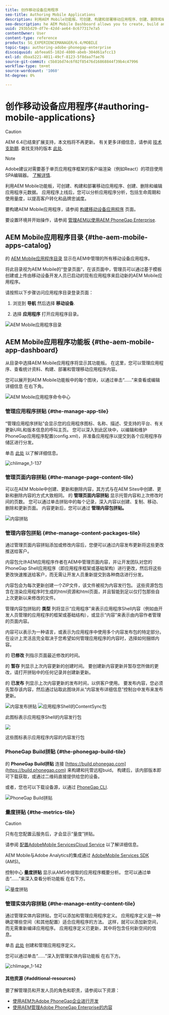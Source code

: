 ```yaml
---
title: 创作移动设备应用程序
seo-title: Authoring Mobile Applications
description: 利用AEM Mobile功能板，可创建、构建和部署移动应用程序、创建、删除和编辑应用程序元数据。 请阅读本页以了解更多信息。
seo-description: he AEM Mobile Dashboard allows you to create, build and deploy your mobile application, create, delete and edit application metadata. Follow this page to learn more.
uuid: 293b5d29-df7e-42dd-ae64-8c677317e7a5
contentOwner: User
content-type: reference
products: SG_EXPERIENCEMANAGER/6.4/MOBILE
topic-tags: authoring-adobe-phonegap-enterprise
discoiquuid: abfeea65-102d-4800-abeb-304d61afcc13
exl-id: dbaa5221-4011-49cf-8123-5f8daa7fae76
source-git-commit: c5b816d74c6f02f85476d16868844f39b4c47996
workflow-type: tm+mt
source-wordcount: '1060'
ht-degree: 0%

---
```


# 创作移动设备应用程序{#authoring-mobile-applications}

>[!CAUTION]
>
>AEM 6.4已结束扩展支持，本文档将不再更新。 有关更多详细信息，请参阅 [技术支助期](https://helpx.adobe.com/cn/support/programs/eol-matrix.html). 查找支持的版本 [此处](https://experienceleague.adobe.com/docs/).

>[!NOTE]
>
>Adobe建议对需要基于单页应用程序框架的客户端渲染（例如React）的项目使用SPA编辑器。 [了解详情](/help/sites-developing/spa-overview.md).

利用AEM Mobile功能板，可创建、构建和部署移动应用程序、创建、删除和编辑应用程序元数据。 应用程序上线后，您可以分析应用程序分析，包括生命周期和使用量度，以提高客户转化和品牌忠诚度。

要构建AEM Mobile应用程序，请参阅 [构建移动设备应用程序](/help/mobile/building-app-mobile-phonegap.md) 页面。

要设置环境并开始操作，请参阅 [管理AEM以使用AEM PhoneGap Enterprise](/help/mobile/administer-phonegap.md).

## AEM Mobile应用程序目录 {#the-aem-mobile-apps-catalog}

的 [AEM Mobile应用程序目录](http://localhost:4502/aem/apps.html/content/phonegap) 显示在AEM中管理的所有移动设备应用程序。

将此目录视为AEM Mobile的“登录页面”，在该页面中，管理员可以通过基于模板创建或上传由移动设备开发人员已启动的现有应用程序来启动新的AEM Mobile应用程序。

请按照以下步骤访问应用程序目录登录页面：

1. 浏览到 **导航** 然后选择 **移动设备**.

1. 选择 **应用程序** 打开应用程序目录。

![AEM Mobile应用程序目录](assets/chlimage_1-135.png)

## AEM Mobile应用程序功能板 {#the-aem-mobile-app-dashboard}

从目录中选择AEM Mobile应用程序将显示其功能板。 在这里，您可以管理应用程序、查看统计资料、构建、部署和管理移动应用程序内容。

您可以展开到AEM Mobile功能板中的每个图块，以通过单击“……”来查看或编辑详细信息 在右下角。

![AEM Mobile应用程序命令中心](assets/chlimage_1-136.png)

### 管理应用程序拼贴 {#the-manage-app-tile}

“管理应用程序拼贴”会显示您的应用程序图标、名称、描述、受支持的平台、有关更新URL和版本信息的呼叫主页。 您可以深入到此区块中，以编辑和维护PhoneGap应用程序配置(config.xml)，并准备应用程序以提交到各个应用程序存储区进行分发。

单击 [此处](/help/mobile/phonegap-app-details-tile.md) 以了解详细信息。

![chlimage_1-137](assets/chlimage_1-137.png)

### 管理页面内容拼贴 {#the-manage-page-content-tile}

可以在AEM Mobile中创建、更新和删除内容，其方式与在AEM Sites中创建、更新和删除内容的方式大致相同。 的 **管理页面内容拼贴** 显示托管内容和上次修改时间的页数。 您可以通过单击拼贴中的每个记录，深入内容以创建、复制、移动、删除和更新页面。 内容更新后，您可以通过 **管理内容包拼贴。**

![内容拼贴](assets/chlimage_1-138.png)

### 管理内容包拼贴 {#the-manage-content-packages-tile}

通过管理页面内容拼贴添加或修改内容后，您便可以通过内容发布更新将这些更改推送给客户。

内容包允许AEM应用程序作者在AEM中管理页面内容，并让开发团队对您的PhoneGap Shell应用程序（即应用程序框架或基础架构）进行更改，然后将这些更改快速推送给客户，而无需让开发人员重新提交到各种商店进行分发。

内容包会为每次更新创建一个ZIP文件，该文件被视为内容发行包。 这些资源包包含在渲染应用程序时生成的html资源和html页面，并且智能到足以仅打包那些自上次更新以来修改的文件。

管理内容包拼贴的 **类型** 列将显示“应用程序”来表示应用程序Shell内容（例如由开发人员管理的应用程序的框架或基础结构），或显示“内容”来表示由内容作者管理的页面内容。

内容可以表示为一种语言，或表示为应用程序中使用多个内容发布包的特定部分。 在设计上灵活且完全取决于您希望如何管理应用程序的内容时，选择如何捆绑内容。

的 **已修改** 列指示页面最近修改的时间。

的 **暂存** 列显示上次内容更新的创建时间。 要创建新内容更新并暂存您所做的更改，请打开拼贴中的任何记录并创建新更新。

的 **已发布** 列显示上次内容更新的发布时间，以供客户使用。 要发布内容，您必须先暂存该内容，然后通过钻取此图块并从“内容发布详细信息”控制台中发布来发布更新。

![内容发布拼贴](assets/chlimage_1-139.png) ![应用程序Shell的ContentSync包](do-not-localize/chlimage_1-5.png)

此图标表示应用程序Shell的内容发行包

![](do-not-localize/chlimage_1-6.png)

这些图标表示应用程序内容的内容发行包

### PhoneGap Build拼贴 {#the-phonegap-build-tile}

的 **PhoneGap Build拼贴** 连接 [https://build.phonegap.com](https://build.phonegap.com) 来构建和托管远程buid。 构建后，该内部版本即可下载获取，或通过二维码直接提供给您的设备。

或者，您也可以下载设备源，以通过 [PhoneGap CLI](https://docs.phonegap.com/en/3.5.0/guide_cli_index.md.html).

![PhoneGap Build拼贴](assets/chlimage_1-140.png)

### 量度拼贴 {#the-metrics-tile}

>[!CAUTION]
>
>只有在您配置云服务后，才会显示“量度”拼贴。
>
>请参阅 [配置AdobeMobile ServicesCloud Service](/help/mobile/configure-adobe-mobile-cloud-service.md) 以了解详细信息。

AEM Mobile与Adobe Analytics的集成通过 [AdobeMobile Services SDK](https://www.adobe.com/ca/solutions/digital-marketing/mobile-services/app-sdk.html) (AMS)。

控制中心 **量度拼贴** 显示从AMS中提取的应用程序概要分析。 您可以通过单击“……”来深入查看分析功能板 在右下方。

![量度拼贴](assets/chlimage_1-141.png)

### 管理实体内容拼贴 {#the-manage-entity-content-tile}

通过管理实体内容拼贴，您可以添加和管理应用程序定义。 应用程序定义是一种确定哪些空间（和其他配置）适合应用程序的方法。 这样，就可以添加新空间，而无需重新编译应用程序。 应用程序定义已更新，其中将包含任何新空间的信息。

单击 [此处](/help/mobile/phonegap-app-definitions.md) 创建和管理应用程序定义。

您可以通过单击“……”深入到管理实体内容功能板 在右下方。

![chlimage_1-142](assets/chlimage_1-142.png)

#### 其他资源 {#additional-resources}

要了解管理员和开发人员的角色和职责，请参阅以下资源：

* [使用AEM为Adobe PhoneGap企业进行开发](/help/mobile/developing-in-phonegap.md)
* [使用AEM管理Adobe PhoneGap Enterprise的内容](/help/mobile/administer-phonegap.md)
